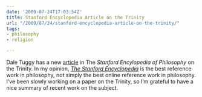 ```yaml
---
date: '2009-07-24T17:03:54Z'
title: Stanford Encyclopedia Article on the Trinity
url: "/2009/07/24/stanford-encyclopedia-article-on-the-trinity/"
tags:
- philosophy
- religion

---
```

<p>Dale Tuggy has a new <a href="http://plato.stanford.edu/entries/trinity/">article</a> in The <em>Stanford Encylopedia of Philosophy</em> on the Trinity. In my opinion, <em><a href="http://plato.stanford.edu/">The Stanford Encyclopedia</a></em> is the best reference work in philosophy, not simply the best online reference work in philosophy. I’ve been slowly working on a paper on the Trinity, so I’m grateful to have a nice summary of recent work on the subject. </p>
